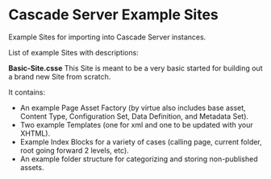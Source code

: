 Cascade Server Example Sites
============================

Example Sites for importing into Cascade Server instances.

List of example Sites with descriptions:

**Basic-Site.csse**
This Site is meant to be a very basic started for building out a brand new Site from scratch.

It contains:

* An example Page Asset Factory (by virtue also includes base asset, Content Type, Configuration Set, Data Definition, and Metadata Set).
* Two example Templates (one for xml and one to be updated with your XHTML).
* Example Index Blocks for a variety of cases (calling page, current folder, root going forward 2 levels, etc).
* An example folder structure for categorizing and storing non-published assets.

